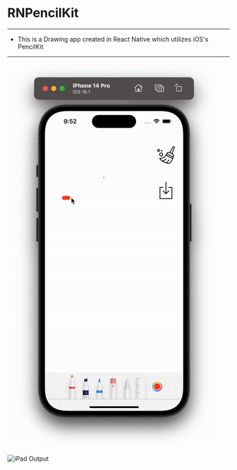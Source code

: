 # RNPencilKit
----
* This is a Drawing app created in React Native which utilizes iOS's PencilKit
----

![iPhone Output](https://github.com/hrupesh/RNPencilKit/blob/main/IPhone-pencilkit-output.gif "iPhone Output")

![iPad Output](https://github.com/hrupesh/RNPencilKit/blob/main/iPad-pencilkit-output.gif "iPad Output")
